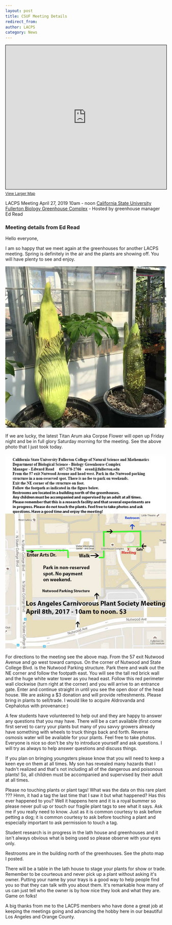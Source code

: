 ```yaml
---
layout: post
title: CSUF Meeting Details
redirect_from:
author: LACPS
category: News
---
```


<iframe width="100%" height="450" frameborder="0" scrolling="no" marginheight="0" marginwidth="0" src="https://www.openstreetmap.org/export/embed.html?bbox=-117.88878858089448%2C33.87800941468898%2C-117.88514077663423%2C33.880895351100726&amp;layer=mapnik&amp;marker=33.8794523950953%2C-117.88696467876434" style="border: 1px solid black"></iframe><br/><small><a href="https://www.openstreetmap.org/?mlat=33.87945&amp;mlon=-117.88696#map=18/33.87945/-117.88696&amp;layers=N">View Larger Map</a></small>

LACPS Meeting April 27, 2019 10am - noon
[California State University Fullerton Biology Greenhouse Complex](http://biology.fullerton.edu/facilities/greenhouse/) - Hosted by greenhouse manager Ed Read

### Meeting details from Ed Read

Hello everyone,

I am so happy that we meet again at the greenhouses for another LACPS meeting.
Spring is definitely in the air and the plants are showing off. You will have plenty to see and enjoy.

![CSUF Titan Arum aka Corpse Flower picture](/assets/images/posts/2019-04-26-csuf-titan-arum.jpg)

If we are lucky, the latest Titan Arum aka Corpse Flower will open up Friday night and be in full glory Saturday morning for the meeting. See the above photo that I just took today.

![CSUF biology greenhouse map and directions](/assets/images/posts/2019-04-26-csuf-greenhouse-map-directions.jpg)

For directions to the meeting see the above map.
From the 57 exit Nutwood Avenue and go west toward campus. On the corner of Nutwood and State College Blvd. is the Nutwood Parking structure. Park there and walk out the NE corner and follow the footpath east. You will see the tall red brick wall and the huge white water tower as you head east. Follow this red perimeter wall clockwise (turn right at the corner) and you will arrive to an entrance gate. Enter and continue straight in until you see the open door of the head house.
We are asking a $3 donation and will provide refreshments.
Please bring in plants to sell/trade. I would like to acquire Aldrovanda and Cephalotus with provenance:)

A few students have volunteered to help out and they are happy to answer any questions that you may have. There will be a cart available (first come first serve) to carry your plants but many of you savvy growers already have something with wheels to truck things back and forth. Reverse osmosis water will be available for your plants. Feel free to take photos. Everyone is nice so don't be shy to introduce yourself and ask questions. I will try as always to help answer questions and discuss things.

If you plan on bringing youngsters please know that you will need to keep a keen eye on them at all times. My son has revealed many hazards that I hadn't realized and that's not including all of the dangerous and poisonous plants! So, all children must be accompanied and supervised by their adult at all times.

Please no touching plants or plant tags! What was the data on this rare plant ??? Hmm, it had a tag the last time that I saw it but what happened? Has this ever happened to you? Well it happens here and it is a royal bummer so please never pull up or touch our fragile plant tags to see what it says. Ask me if you really need to know. Just as it is common courtesy to ask before petting a dog; it is common courtesy to ask before touching a plant and especially important to ask permission to touch a tag.

Student research is in progress in the lath house and greenhouses and it isn't always obvious what is being used so please observe with your eyes only.

Restrooms are in the building north of the greenhouses. See the photo map I posted.

There will be a table in the lath house to stage your plants for show or trade. Remember to be courteous and never pick up a plant without asking it's owner. Putting your name by your trays is a good way to help people find you so that they can talk with you about them. It's remarkable how many of us can just tell who the owner is by how nice they look and what they are. Game on folks!

A big thanks from me to the LACPS members who have done a great job at keeping the meetings going and advancing the hobby here in our beautiful Los Angeles and Orange County.

